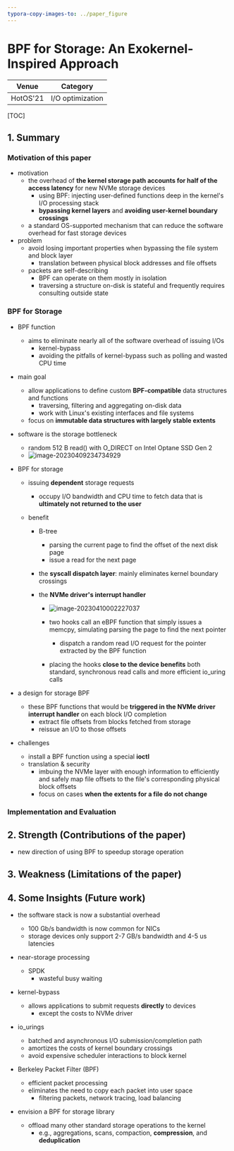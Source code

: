 ```yaml
---
typora-copy-images-to: ../paper_figure
---
```

# BPF for Storage: An Exokernel-Inspired Approach

|           Venue            |       Category       |
| :------------------------: | :------------------: |
| HotOS'21 | I/O optimization |
[TOC]

## 1. Summary
### Motivation of this paper

- motivation
  - the overhead of **the kernel storage path accounts for half of the access latency** for new NVMe storage devices
    - using BPF: injecting user-defined functions deep in the kernel's I/O processing stack
    - **bypassing kernel layers** and **avoiding user-kernel boundary crossings**
  - a standard OS-supported mechanism that can reduce the software overhead for fast storage devices
- problem
  - avoid losing important properties when bypassing the file system and block layer
    - translation between physical block addresses and file offsets
  - packets are self-describing
    - BPF can operate on them mostly in isolation
    - traversing a structure on-disk is stateful and frequently requires consulting outside state

### BPF for Storage

- BPF function
  - aims to eliminate nearly all of the software overhead of issuing I/Os
    - kernel-bypass
    - avoiding the pitfalls of kernel-bypass such as polling and wasted CPU time
- main goal
  - allow applications to define custom **BPF-compatible** data structures and functions
    - traversing, filtering and aggregating on-disk data
    - work with Linux's existing interfaces and file systems
  - focus on **immutable data structures with largely stable extents**
- software is the storage bottleneck
  - random 512 B read() with O_DIRECT on Intel Optane SSD Gen 2
  - ![image-20230409234734929](./../paper_figure/image-20230409234734929.png)

- BPF for storage
  - issuing **dependent** storage requests
    - occupy I/O bandwidth and CPU time to fetch data that is **ultimately not returned to the user**

  - benefit
    - B-tree
      - parsing the current page to find the offset of the next disk page
      - issue a read for the next page

    - the **syscall dispatch layer**: mainly eliminates kernel boundary crossings
    - the **NVMe driver's interrupt handler**
      - ![image-20230410002227037](./../paper_figure/image-20230410002227037.png)
      - two hooks call an eBPF function that simply issues a memcpy, simulating parsing the page to find the next pointer
        - dispatch a random read I/O request for the pointer extracted by the BPF function

      - placing the hooks **close to the device benefits** both standard, synchronous read calls and more efficient io_uring calls

- a design for storage BPF
  - these BPF functions that would be **triggered in the NVMe driver interrupt handler** on each block I/O completion
    - extract file offsets from blocks fetched from storage
    - reissue an I/O to those offsets

- challenges
  - install a BPF function using a special **ioctl**
  - translation & security
    - imbuing the NVMe layer with enough information to efficiently and safely map file offsets to the file's corresponding physical block offsets
    - focus on cases **when the extents for a file do not change**


### Implementation and Evaluation

## 2. Strength (Contributions of the paper)

- new direction of using BPF to speedup storage operation

## 3. Weakness (Limitations of the paper)

## 4. Some Insights (Future work)

- the software stack is now a substantial overhead
  - 100 Gb/s bandwidth is now common for NICs
  - storage devices only support 2-7 GB/s bandwidth and 4-5 us latencies
- near-storage processing
  - SPDK
    - wasteful busy waiting
- kernel-bypass
  - allows applications to submit requests **directly** to devices
    - except the costs to NVMe driver
- io_urings
  - batched and asynchronous I/O submission/completion path
  - amortizes the costs of kernel boundary crossings
  - avoid expensive scheduler interactions to block kernel
- Berkeley Packet Filter (BPF)
  - efficient packet processing
  - eliminates the need to copy each packet into user space
    - filtering packets, network tracing, load balancing

- envision a BPF for storage library
  - offload many other standard storage operations to the kernel
    - e.g., aggregations, scans, compaction, **compression**, and **deduplication**
